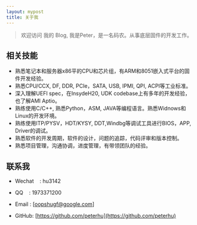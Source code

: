 ```yaml
---
layout: mypost
title: 关于我
---
```


> 欢迎访问 我的 Blog, 我是Peter，是一名码农。从事底层固件的开发工作。

## 相关技能

- 熟悉笔记本和服务器x86平的CPU和芯片组，有ARM和8051嵌入式平台的固件开发经验。
- 熟悉CPU/CCX, DF, DDR, PCIe，SATA, USB, IPMI, QPI, ACPI等工业标准。
- 深入理解UEFI spec，在InsydeH20, UDK codebase上有多年的开发经验，也了解AMI Aptio。
- 熟练使用C/C++, 熟悉Python，ASM, JAVA等编程语言。熟悉Widnows和Linux的开发环境。
- 熟练使用ITP/PYSV，HDT/KYSY, DDT,Windbg等调试工具进行BIOS，APP, Driver的调试。
- 熟悉软件的开发周期，软件的设计，问题的追踪，代码评审和版本控制。
- 熟悉项目管理，沟通协调，进度管理，有带领团队的经验。


## 联系我

- Wechat&nbsp;&nbsp;&nbsp;&nbsp;: hu3142

- QQ&nbsp;&nbsp;&nbsp;&nbsp;: 1973371200

- Email&nbsp;: [oopshugf@google.com]

- GitHub: [https://github.com/peterhu](https://github.com/peterhu)
